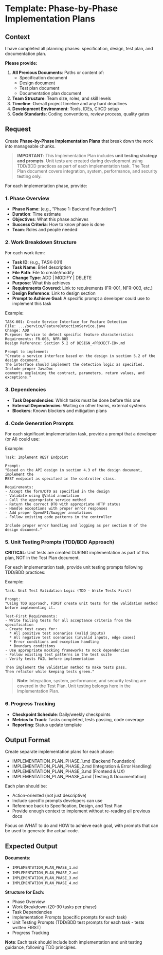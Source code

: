# Template: Phase-by-Phase Implementation Plans

## Context

I have completed all planning phases: specification, design, test plan, and documentation plan.

**Please provide:**

1. **All Previous Documents**: Paths or content of:
   - Specification document
   - Design document
   - Test plan document
   - Documentation plan document
2. **Team Structure**: Team size, roles, and skill levels
3. **Timeline**: Overall project timeline and any hard deadlines
4. **Development Environment**: Tools, IDEs, CI/CD setup
5. **Code Standards**: Coding conventions, review process, quality gates

## Request

Create **Phase-by-Phase Implementation Plans** that break down the work into manageable chunks.

> **IMPORTANT**: This Implementation Plan includes **unit testing strategy and prompts**. Unit tests are created during development using TDD/BDD practices as part of each implementation task. The Test Plan document covers integration, system, performance, and security testing only.

For each implementation phase, provide:

### 1. Phase Overview

- **Phase Name**: (e.g., "Phase 1: Backend Foundation")
- **Duration**: Time estimate
- **Objectives**: What this phase achieves
- **Success Criteria**: How to know phase is done
- **Team**: Roles and people needed

### 2. Work Breakdown Structure

For each work item:

- **Task ID**: (e.g., TASK-001)
- **Task Name**: Brief description
- **File Path**: File to create/modify
- **Change Type**: ADD | MODIFY | DELETE
- **Purpose**: What this achieves
- **Requirements Covered**: Link to requirements (FR-001, NFR-003, etc.)
- **Design Reference**: Link to design section
- **Prompt to Achieve Goal**: A specific prompt a developer could use to implement this task

Example:

```
TASK-001: Create Service Interface for Feature Detection
File: .../service/FeatureDetectionService.java
Change: ADD
Purpose: Service to detect specific feature characteristics
Requirements: FR-003, NFR-005
Design Reference: Section 5.2 of DESIGN_<PROJECT-ID>.md

Prompt to implement:
"Create a service interface based on the design in section 5.2 of the design document. 
The interface should implement the detection logic as specified. Include proper JavaDoc 
comments explaining the contract, parameters, return values, and exceptions."
```

### 3. Dependencies

- **Task Dependencies**: Which tasks must be done before this one
- **External Dependencies**: Waiting on other teams, external systems
- **Blockers**: Known blockers and mitigation plans

### 4. Code Generation Prompts

For each significant implementation task, provide a prompt that a developer (or AI) could use:

Example:

```
Task: Implement REST Endpoint

Prompt:
"Based on the API design in section 4.3 of the design document, implement the 
REST endpoint as specified in the controller class. 

Requirements:
- Accept the form/DTO as specified in the design
- Validate using @Valid annotation
- Call the appropriate service method
- Return the correct DTO with appropriate HTTP status
- Handle exceptions with proper error responses
- Add proper OpenAPI/Swagger annotations
- Follow existing code patterns in the controller

Include proper error handling and logging as per section 8 of the design document."
```

### 5. Unit Testing Prompts (TDD/BDD Approach)

**CRITICAL**: Unit tests are created DURING implementation as part of this plan, NOT in the Test Plan document.

For each implementation task, provide unit testing prompts following TDD/BDD practices:

Example:

```
Task: Unit Test Validation Logic (TDD - Write Tests First)

Prompt:
"Using TDD approach, FIRST create unit tests for the validation method before implementing it.

Test-First Requirements:
- Write failing tests for all acceptance criteria from the specification
- Create test cases for:
  * All positive test scenarios (valid inputs)
  * All negative test scenarios (invalid inputs, edge cases)
  * Error conditions and exception handling
  * Boundary conditions
- Use appropriate mocking frameworks to mock dependencies
- Follow existing test patterns in the test suite
- Verify tests FAIL before implementation

Then implement the validation method to make tests pass.
Then refactor while keeping tests green."
```

> **Note**: Integration, system, performance, and security testing are covered in the Test Plan. Unit testing belongs here in the Implementation Plan.

### 6. Progress Tracking

- **Checkpoint Schedule**: Daily/weekly checkpoints
- **Metrics to Track**: Tasks completed, tests passing, code coverage
- **Reporting**: Status update template

## Output Format

Create separate implementation plans for each phase:

- IMPLEMENTATION_PLAN_PHASE_1.md (Backend Foundation)
- IMPLEMENTATION_PLAN_PHASE_2.md (Integration & Error Handling)
- IMPLEMENTATION_PLAN_PHASE_3.md (Frontend & UX)
- IMPLEMENTATION_PLAN_PHASE_4.md (Testing & Documentation)

Each plan should be:

- Action-oriented (not just descriptive)
- Include specific prompts developers can use
- Reference back to Specification, Design, and Test Plan
- Provide enough context to implement without re-reading all previous docs

Focus on WHAT to do and HOW to achieve each goal, with prompts that can be used to generate the actual code.

## Expected Output

**Documents:**

- `IMPLEMENTATION_PLAN_PHASE_1.md`
- `IMPLEMENTATION_PLAN_PHASE_2.md`
- `IMPLEMENTATION_PLAN_PHASE_3.md`
- `IMPLEMENTATION_PLAN_PHASE_4.md`

**Structure for Each:**

- Phase Overview
- Work Breakdown (20-30 tasks per phase)
- Task Dependencies
- Implementation Prompts (specific prompts for each task)
- Unit Testing Prompts (TDD/BDD test prompts for each task - tests written FIRST)
- Progress Tracking

**Note**: Each task should include both implementation and unit testing guidance, following TDD principles.